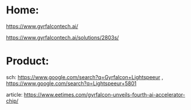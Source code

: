 # Home:
https://www.gyrfalcontech.ai/

https://www.gyrfalcontech.ai/solutions/2803s/

# Product:
sch: https://www.google.com/search?q=Gyrfalcon+Lightspeeur , https://www.google.com/search?q=Lightspeeur+5801

article: https://www.eetimes.com/gyrfalcon-unveils-fourth-ai-accelerator-chip/
